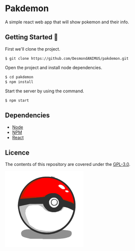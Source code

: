 # Pakdemon
A simple react web app that will show pokemon and their info. 

## Getting Started :rocket:

First we'll clone the project.

```shell
$ git clone https://github.com/DesmondANIMUS/pakdemon.git
```

Open the project and install node dependencies.

```shell
$ cd pakdemon
$ npm install
```

Start the server by using the command.
```shell
$ npm start
```

## Dependencies
* [Node](https://nodejs.org/)
* [NPM](https://www.npmjs.com/)
* [React](https://reactjs.org/)

## Licence
The contents of this repository are covered under the [GPL-3.0](https://github.com/DesmondANIMUS/pakdemon/blob/master/LICENSE).


![](includes/pokeball.gif)